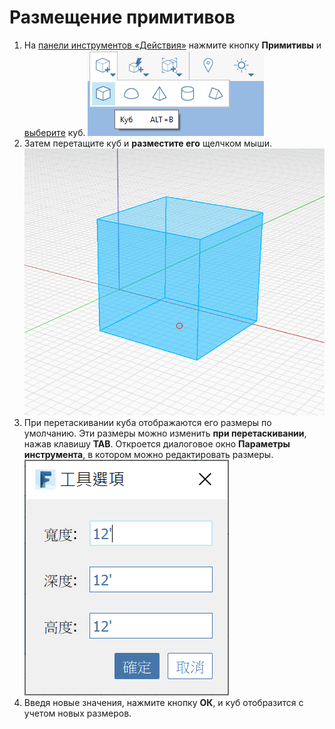 # Размещение примитивов

1. На [панели инструментов «Действия»](https://github.com/FormIt3D/autodesk-formit-360-windows-help/tree/c377e7b8a3b8e43e684321d0b7de867608d317a3/tool-library/tool-bars-extended.md) нажмите кнопку **Примитивы** и [выберите](select-edge-face-or-object.md) куб. ![](<../.gitbook/assets/primitive-cube (1).png>)&#x20;
2. Затем перетащите куб и **разместите его** щелчком мыши. ![](<../.gitbook/assets/image-2- (1).png>)  &#x20;
3. При перетаскивании куба отображаются его размеры по умолчанию. Эти размеры можно изменить **при перетаскивании**, нажав клавишу **TAB**. Откроется диалоговое окно **Параметры инструмента**, в котором можно редактировать размеры. ![](<../.gitbook/assets/image (1).png>) &#x20;
4. Введя новые значения, нажмите кнопку **ОК**, и куб отобразится с учетом новых размеров.
